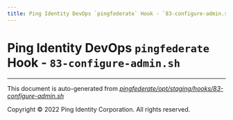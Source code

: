 ```yaml
---
title: Ping Identity DevOps `pingfederate` Hook - `83-configure-admin.sh`
---
```


# Ping Identity DevOps `pingfederate` Hook - `83-configure-admin.sh`

---
This document is auto-generated from _[pingfederate/opt/staging/hooks/83-configure-admin.sh](https://github.com/pingidentity/pingidentity-docker-builds/blob/master/pingfederate/opt/staging/hooks/83-configure-admin.sh)_

Copyright © 2022 Ping Identity Corporation. All rights reserved.

